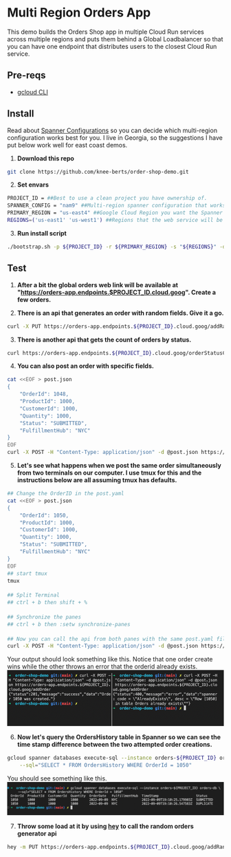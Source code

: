 # Multi Region Orders App
This demo builds the Orders Shop app in multiple Cloud Run services across multiple regions and puts them behind a Global Loadbalancer so that you can have one endpoint that distributes users to the closest Cloud Run service.

## Pre-reqs
* [gcloud CLI](https://cloud.google.com/sdk/docs/install)

## Install
Read about [Spanner Configurations](https://cloud.google.com/spanner/docs/instance-configurations) so you can decide which multi-region configuration works best for you. I live in Georgia, so the suggestions I have put below work well for east coast demos.
1. **Download this repo**
```bash
git clone https://github.com/knee-berts/order-shop-demo.git
```
2. **Set envars**

```bash
PROJECT_ID = ##Best to use a clean project you have ownership of.
SPANNER_CONFIG = "nam9" ##Multi-region spanner configuration that works best for your location. 
PRIMARY_REGION = "us-east4" ##Google Cloud Region you want the Spanner R/W Replica leader to live in.
REGIONS=('us-east1' 'us-west1') ##Regions that the web service will be deployed
```

3. **Run install script**
```bash
./bootstrap.sh -p ${PROJECT_ID} -r ${PRIMARY_REGION} -s "${REGIONS}" -d ${SPANNER_CONFIG} "nam9"
```

## Test
1. **After a bit the global orders web link will be available at "https://orders-app.endpoints.$PROJECT_ID.cloud.goog". Create a few orders.**

2. **There is an api that generates an order with random fields. Give it a go.**
```bash
curl -X PUT https://orders-app.endpoints.${PROJECT_ID}.cloud.goog/addRandomOrder
```

3. **There is another api that gets the count of orders by status.** 
```bash
curl https://orders-app.endpoints.${PROJECT_ID}.cloud.goog/orderStatusCount/SUBMITTED
```

4. **You can also post an order with specific fields.**
```bash
cat <<EOF > post.json
{
    "OrderId": 1048,
	"ProductId": 1000,
	"CustomerId": 1000,
	"Quantity": 1000,
	"Status": "SUBMITTED",
	"FulfillmentHub": "NYC"
}
EOF
curl -X POST -H "Content-Type: application/json" -d @post.json https://orders-app.endpoints.${PROJECT_ID}.cloud.goog/addOrder
```

5. **Let's see what happens when we post the same order simultaneously from two terminals on our computer. I use tmux for this and the instructions below are all assuming tmux has defaults.**
```bash
## Change the OrderID in the post.yaml
cat <<EOF > post.json
{
    "OrderId": 1050,
	"ProductId": 1000,
	"CustomerId": 1000,
	"Quantity": 1000,
	"Status": "SUBMITTED",
	"FulfillmentHub": "NYC"
}
EOF
## start tmux
tmux

## Split Terminal 
## ctrl + b then shift + %

## Synchronize the panes
## ctrl + b then :setw synchronize-panes

## Now you can call the api from both panes with the same post.yaml file you previosly created
curl -X POST -H "Content-Type: application/json" -d @post.json https://orders-app.endpoints.${PROJECT_ID}.cloud.goog/addOrder
```
Your output should look something like this. Notice that one order create wins while the other throws an error that the orderid already exists.
![screenshot](../assets/screenshot.png)

6. **Now let's query the OrdersHistory table in Spanner so we can see the time stamp difference between the two attempted order creations.**
```bash
gcloud spanner databases execute-sql --instance orders-${PROJECT_ID} orders-db \
    --sql="SELECT * FROM OrdersHistory WHERE OrderId = 1050" 
```
You should see something like this.
![screenshot2](../assets/screenshot2.png)

7. **Throw some load at it by using [hey](https://github.com/rakyll/hey) to call the random orders generator api**
```bash
hey -m PUT https://orders-app.endpoints.${PROJECT_ID}.cloud.goog/addRandomOrder
```
